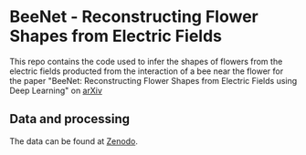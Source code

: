 # BeeNet - Reconstructing Flower Shapes from Electric Fields

This repo contains the code used to infer the shapes of flowers from the electric fields producted from the interaction of a bee near the flower for the paper "BeeNet: Reconstructing Flower Shapes from Electric Fields using Deep Learning" on [arXiv]

## Data and processing

The data can be found at [Zenodo]. 

[arXiv]: https://www.biorxiv.org/content/10.1101/2024.04.10.588842v2.abstract
[Zenodo]: https://zenodo.org/records/10846684
